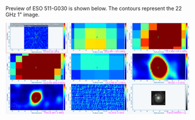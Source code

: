 Preview of ESO 511-G030 is shown below. The contours represent the 22 GHz 1" image. 

![ESO511-G030.png](ESO511-G030.png "ESO511-G030")

